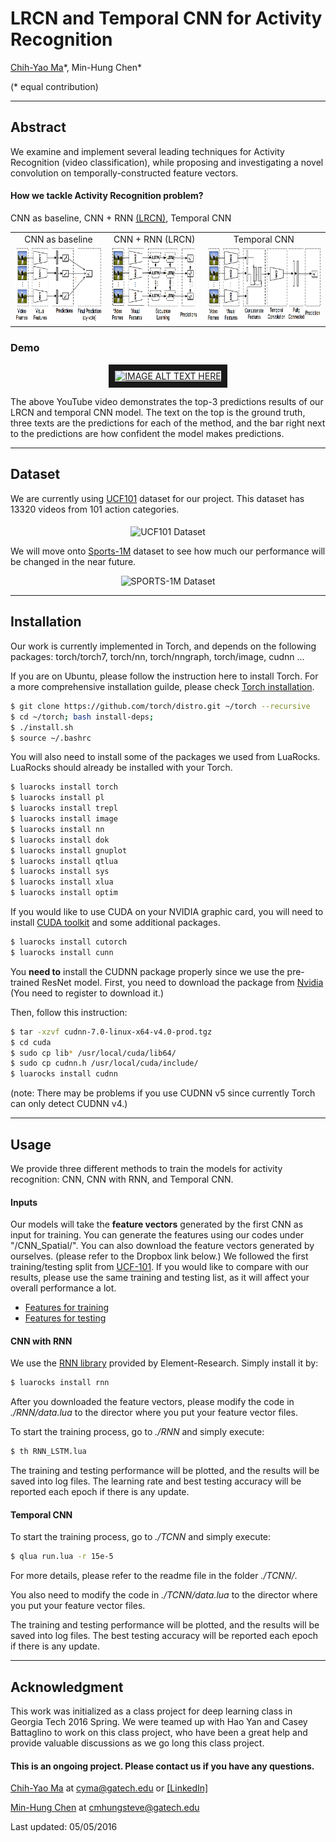 # LRCN and Temporal CNN for Activity Recognition #

[Chih-Yao Ma](http://shallowdown.wix.com/chih-yao-ma)\*, Min-Hung Chen\*

(\* equal contribution)

---
## Abstract
We examine and implement several leading techniques for Activity Recognition (video classification), while proposing and investigating a novel convolution on temporally-constructed feature vectors.

#### How we tackle Activity Recognition problem?
CNN as baseline, CNN + RNN [(LRCN)](http://jeffdonahue.com/lrcn/), Temporal CNN

<table align = "center">
<tr>
  <td align = "center"> CNN as baseline </td>
  <td align = "center"> CNN + RNN (LRCN)</td>
  <td align = "center"> Temporal CNN </td>
</tr>
<tr>
<td> <img src="/Figures/cnn.png" alt="CNN as baseline" height="120"></td>
<td> <img src="/Figures/lrcn.png" alt="CNN + RNN (LRCN)" height="120"></td>
<td> <img src="/Figures/tnn.png" alt="Temporal CNN" height="120"> </td>
</tr>
</table>

<!-- <img src="/Figures/cnn.png" alt="CNN as baseline" height="200">
##### CNN + RNN [(LRCN)](http://jeffdonahue.com/lrcn/)
<img src="/Figures/lrcn.png" alt="CNN + RNN (LRCN)" height="200">
##### Temporal CNN
<img src="/Figures/tnn.png" alt="Temporal CNN)" height="200"> -->


### Demo

<p align="center">
<a href="http://www.youtube.com/watch?feature=player_embedded&v=81FSYgw6BVA
" target="_blank"><img src="http://img.youtube.com/vi/81FSYgw6BVA/0.jpg"
alt="IMAGE ALT TEXT HERE" width="360" height="270" border="10" /></a>
</p>

The above YouTube video demonstrates the top-3 predictions results of our LRCN and temporal CNN model. The text on the top is the ground truth, three texts are the predictions for each of the method, and the bar right next to the predictions are how confident the model makes predictions.  

---
## Dataset
We are currently using [UCF101](http://crcv.ucf.edu/data/UCF101.php) dataset for our project. This dataset has 13320 videos from 101 action categories.
<p align="center">
<img src="http://crcv.ucf.edu/images/slideshow/UCF101.png" alt="UCF101 Dataset" height="200" align="middle">
</p>

We will move onto [Sports-1M](http://cs.stanford.edu/people/karpathy/deepvideo/) dataset to see how much our performance will be changed in the near future.

<p align="center">
<img src="http://cs.stanford.edu/people/karpathy/deepvideo/sz70h.jpg" alt="SPORTS-1M Dataset" height="200">
</p>


---
## Installation
Our work is currently implemented in Torch, and depends on the following packages: torch/torch7, torch/nn, torch/nngraph, torch/image, cudnn ...

If you are on Ubuntu, please follow the instruction here to install Torch. For a more comprehensive installation guilde, please check [Torch installation](http://torch.ch/docs/getting-started.html).

```bash
$ git clone https://github.com/torch/distro.git ~/torch --recursive
$ cd ~/torch; bash install-deps;
$ ./install.sh
$ source ~/.bashrc

```
You will also need to install some of the packages we used from LuaRocks. LuaRocks should already be installed with your Torch.
```bash
$ luarocks install torch
$ luarocks install pl
$ luarocks install trepl
$ luarocks install image
$ luarocks install nn
$ luarocks install dok
$ luarocks install gnuplot
$ luarocks install qtlua
$ luarocks install sys
$ luarocks install xlua
$ luarocks install optim
```
If you would like to use CUDA on your NVIDIA graphic card, you will need to install [CUDA toolkit](https://developer.nvidia.com/cuda-toolkit) and some additional packages.
```bash
$ luarocks install cutorch
$ luarocks install cunn
```
You **need to** install the CUDNN package properly since we use the pre-trained ResNet model. First, you need to download the package from [Nvidia](https://developer.nvidia.com/cudnn) (You need to register to download it.)

Then, follow this instruction:
```bash
$ tar -xzvf cudnn-7.0-linux-x64-v4.0-prod.tgz
$ cd cuda
$ sudo cp lib* /usr/local/cuda/lib64/
$ sudo cp cudnn.h /usr/local/cuda/include/
$ luarocks install cudnn
```
(note: There may be problems if you use CUDNN v5 since currently Torch can only detect CUDNN v4.)

---
## Usage
We provide three different methods to train the models for activity recognition: CNN, CNN with RNN, and Temporal CNN.

#### Inputs
Our models will take the **feature vectors** generated by the first CNN as input for training. You can generate the features using our codes under "/CNN_Spatial/". You can also download the feature vectors generated by ourselves. (please refer to the Dropbox link below.) We followed the first training/testing split from [UCF-101](http://crcv.ucf.edu/data/UCF101.php). If you would like to compare with our results, please use the same training and testing list, as it will affect your overall performance a lot.

* [Features for training](https://www.dropbox.com/s/b0gbo7psouxeu2c/data_UCF101_train_1.t7?dl=0)
* [Features for testing](https://www.dropbox.com/s/98fr9df1r4nl18v/data_UCF101_test_1.t7?dl=0)

#### CNN with RNN
We use the [RNN library](https://github.com/Element-Research/rnn) provided by Element-Research. Simply install it by:
```bash
$ luarocks install rnn
```
After you downloaded the feature vectors, please modify the code in *./RNN/data.lua* to the director where you put your feature vector files.

To start the training process, go to *./RNN* and simply execute:
```bash
$ th RNN_LSTM.lua
```
The training and testing performance will be plotted, and the results will be saved into log files. The learning rate and best testing accuracy will be reported each epoch if there is any update.

#### Temporal CNN
To start the training process, go to *./TCNN* and simply execute:
```bash
$ qlua run.lua -r 15e-5
```
For more details, please refer to the readme file in the folder *./TCNN/*.

You also need to modify the code in *./TCNN/data.lua* to the director where you put your feature vector files.

The training and testing performance will be plotted, and the results will be saved into log files. The best testing accuracy will be reported each epoch if there is any update.

---
## Acknowledgment
This work was initialized as a class project for deep learning class in Georgia Tech 2016 Spring. We were teamed up with Hao Yan and Casey Battaglino to work on this class project, who have been a great help and provide valuable discussions as we go long this class project.

#### This is an ongoing project. Please contact us if you have any questions.

[Chih-Yao Ma](http://shallowdown.wix.com/chih-yao-ma) at <cyma@gatech.edu> or [[LinkedIn]](https://www.linkedin.com/in/chih-yao-ma-9b5b3063)

[Min-Hung Chen](https://www.linkedin.com/in/chensteven) at <cmhungsteve@gatech.edu>

Last updated: 05/05/2016
